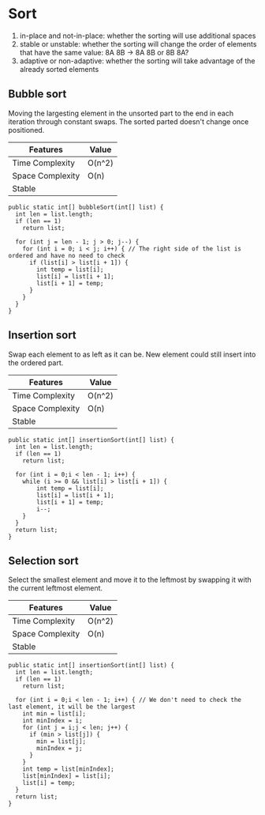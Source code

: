 # Sort
1. in-place and not-in-place: whether the sorting will use additional spaces
2. stable or unstable: whether the sorting will change the order of elements that have the same value: 8A 8B -> 8A 8B or 8B 8A?
3. adaptive or non-adaptive: whether the sorting will take advantage of the already sorted elements

## Bubble sort
Moving the largesting element in the unsorted part to the end in each iteration through constant swaps. The sorted parted doesn't change once positioned.  

| Features           | Value            |
| ------------------ | ---------------- |
| Time Complexity    | O(n^2)           |  
| Space Complexity   | O(n)             |
| Stable             |                  |

```
public static int[] bubbleSort(int[] list) {
  int len = list.length;
  if (len == 1) 
    return list;

  for (int j = len - 1; j > 0; j--) {
    for (int i = 0; i < j; i++) { // The right side of the list is ordered and have no need to check
      if (list[i] > list[i + 1]) {
        int temp = list[i];
        list[i] = list[i + 1];
        list[i + 1] = temp;
      }
    }
  }
}
```

## Insertion sort
Swap each element to as left as it can be. New element could still insert into the ordered part.  

| Features           | Value            |
| ------------------ | ---------------- |
| Time Complexity    | O(n^2)           |  
| Space Complexity   | O(n)             |
| Stable             |                  |

```
public static int[] insertionSort(int[] list) {
  int len = list.length;
  if (len == 1) 
    return list;

  for (int i = 0;i < len - 1; i++) {
    while (i >= 0 && list[i] > list[i + 1]) {
        int temp = list[i];
        list[i] = list[i + 1];
        list[i + 1] = temp;
        i--;
    }
  }
  return list;
}
```

## Selection sort
Select the smallest element and move it to the leftmost by swapping it with the current leftmost element.  

| Features           | Value            |
| ------------------ | ---------------- |
| Time Complexity    | O(n^2)           |  
| Space Complexity   | O(n)             |
| Stable             |                  |

```
public static int[] insertionSort(int[] list) {
  int len = list.length;
  if (len == 1) 
    return list;

  for (int i = 0;i < len - 1; i++) { // We don't need to check the last element, it will be the largest
    int min = list[i];
    int minIndex = i;
    for (int j = i;j < len; j++) {
      if (min > list[j]) {
        min = list[j];
        minIndex = j;
      }
    }
    int temp = list[minIndex];
    list[minIndex] = list[i];
    list[i] = temp;
  }
  return list;
}
```
##
##
